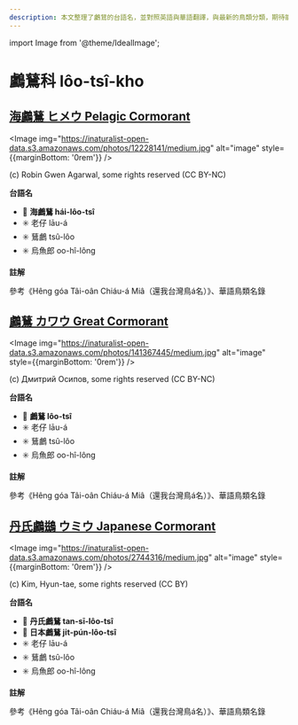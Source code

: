 ```yaml
---
description: 本文整理了鸕鶿的台語名，並對照英語與華語翻譯，與最新的鳥類分類，期待能夠供未來的台語鳥類圖鑑當作參考
---
```


import Image from '@theme/IdealImage';

# 鸕鶿科 lôo-tsî-kho

## [海鸕鶿 ヒメウ Pelagic Cormorant](https://ebird.org/species/pelcor)

<Image img="https://inaturalist-open-data.s3.amazonaws.com/photos/12228141/medium.jpg" alt="image" style={{marginBottom: '0rem'}} />

<div className="image-caption">
(c) Robin Gwen Agarwal, some rights reserved (CC BY-NC)
</div>

**台語名**

- 🎯 **海鸕鶿 hái-lôo-tsî**
- ✳️ 老仔 lāu-á
- ✳️ 鶿鸕 tsû-lôo
- ✳️ 烏魚郎 oo-hî-lông

**註解**

參考《Hêng góa Tâi-oân Chiáu-á Miâ（還我台灣鳥á名）》、華語鳥類名錄

## [鸕鶿 カワウ Great Cormorant](https://ebird.org/species/grecor)

<Image img="https://inaturalist-open-data.s3.amazonaws.com/photos/141367445/medium.jpg" alt="image" style={{marginBottom: '0rem'}} />

<div className="image-caption">
(c) Дмитрий Осипов, some rights reserved (CC BY-NC)
</div>

**台語名**

- 🎯 **鸕鶿 lôo-tsî**
- ✳️ 老仔 lāu-á
- ✳️ 鶿鸕 tsû-lôo
- ✳️ 烏魚郎 oo-hî-lông

**註解**

參考《Hêng góa Tâi-oân Chiáu-á Miâ（還我台灣鳥á名）》、華語鳥類名錄

## [丹氏鸕鷀 ウミウ Japanese Cormorant](https://ebird.org/species/japcor1)

<Image img="https://inaturalist-open-data.s3.amazonaws.com/photos/2744316/medium.jpg" alt="image" style={{marginBottom: '0rem'}} />

<div className="image-caption">
(c) Kim, Hyun-tae, some rights reserved (CC BY)
</div>

**台語名**

- 🎯 **丹氏鸕鶿 tan-sī-lôo-tsî**
- 🎯 **日本鸕鶿 ji̍t-pún-lôo-tsî**
- ✳️ 老仔 lāu-á
- ✳️ 鶿鸕 tsû-lôo
- ✳️ 烏魚郎 oo-hî-lông

**註解**

參考《Hêng góa Tâi-oân Chiáu-á Miâ（還我台灣鳥á名）》、華語鳥類名錄
